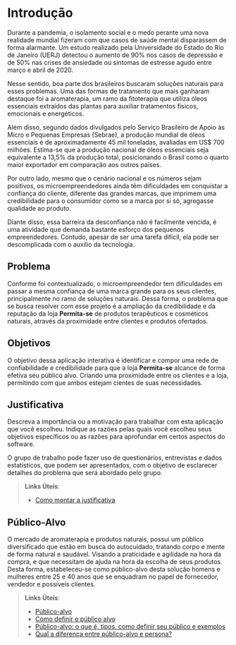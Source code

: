 # Introdução

Durante a pandemia, o isolamento social e o medo perante uma nova realidade mundial fizeram com que casos de saúde mental disparassem de forma alarmante. Um estudo realizado pela Universidade do Estado do Rio de Janeiro (UERJ) detectou o aumento de 90% nos casos de depressão e de 50% nas crises de ansiedade ou sintomas de estresse agudo entre março e abril de 2020.  
 
Nesse sentido, boa parte dos brasileiros buscaram soluções naturais para esses problemas. Uma das formas de tratamento que mais ganharam destaque foi a aromaterapia, um ramo da fitoterapia que utiliza óleos essenciais extraídos das plantas para auxiliar tratamentos físicos, emocionais e energéticos.  
 
Além disso, segundo dados divulgados pelo Serviço Brasileiro de Apoio às Micro e Pequenas Empresas (Sebrae), a produção mundial de óleos essenciais é de aproximadamente 45 mil toneladas, avaliadas em US$ 700 milhões. Estima-se que a produção nacional de óleos essenciais seja equivalente a 13,5% da produção total, posicionando o Brasil como o quarto maior exportador em comparação aos outros países. 

Por outro lado, mesmo que o cenário nacional e os números sejam positivos, os microempreendedores ainda têm dificuldades em conquistar a confiança do cliente, diferente das grandes marcas, que imprimem uma credibilidade para o consumidor como se a marca por si só, agregasse qualidade ao produto. 

Diante disso, essa barreira da desconfiança não é facilmente vencida, é uma atividade que demanda bastante esforço dos pequenos empreendedores. Contudo, apesar de ser uma tarefa difícil, ela pode ser descomplicada com o auxílio da tecnologia. 

## Problema

Conforme foi contextualizado, o microempreendedor tem dificuldades em passar a mesma confiança de uma marca grande para os seus clientes, principalmente no ramo de soluções naturais. Dessa forma, o problema que se busca resolver com esse projeto é a ampliação da credibilidade e da reputação da loja **Permita-se** de produtos terapêuticos e cosméticos naturais, através da proximidade entre clientes e produtos ofertados.

## Objetivos

O objetivo dessa aplicação interativa é identificar e compor uma rede de confiabilidade e credibilidade para que a loja **Permita-se** alcance de forma efetiva seu público alvo. Criando uma proximidade entre os clientes e a loja, permitindo com que ambos estejam cientes de suas necessidades.

## Justificativa

Descreva a importância ou a motivação para trabalhar com esta aplicação que você escolheu. Indique as razões pelas quais você escolheu seus objetivos específicos ou as razões para aprofundar em certos aspectos do software.

O grupo de trabalho pode fazer uso de questionários, entrevistas e dados estatísticos, que podem ser apresentados, com o objetivo de esclarecer detalhes do problema que será abordado pelo grupo.

> **Links Úteis**:
> - [Como montar a justificativa](https://guiadamonografia.com.br/como-montar-justificativa-do-tcc/)

## Público-Alvo


O mercado de aromaterapia e produtos naturais, possui um público diversificado que estão em busca do autocuidado, tratando corpo e mente de forma natural e saudável. Visando a praticidade e agilidade na hora da compra, e que necessitam de ajuda na hora da escolha de seus produtos.  
Desta forma, estabeleceu-se como público-alvo desta solução homens e mulheres entre 25 e 40 anos que se enquadram no papel de fornecedor, vendedor e possíveis clientes. 




 

> **Links Úteis**:
> - [Público-alvo](https://blog.hotmart.com/pt-br/publico-alvo/)
> - [Como definir o público alvo](https://exame.com/pme/5-dicas-essenciais-para-definir-o-publico-alvo-do-seu-negocio/)
> - [Público-alvo: o que é, tipos, como definir seu público e exemplos](https://klickpages.com.br/blog/publico-alvo-o-que-e/)
> - [Qual a diferença entre público-alvo e persona?](https://rockcontent.com/blog/diferenca-publico-alvo-e-persona/)

